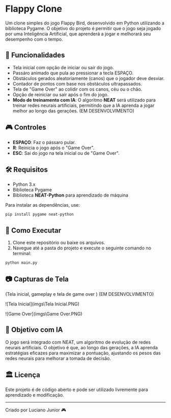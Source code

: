 # Flappy Clone

Um clone simples do jogo Flappy Bird, desenvolvido em Python utilizando a biblioteca Pygame. O objetivo do projeto é permitir que o jogo seja jogado por uma Inteligência Artificial, que aprenderá a jogar e melhorará seu desempenho com o tempo.

## 📌 Funcionalidades
- Tela inicial com opção de iniciar ou sair do jogo. 
- Passáro animado que pula ao pressionar a tecla ESPAÇO.
- Obstáculos gerados aleatoriamente (canos) que o jogador deve desviar.
- Contador de pontos com base nos obstáculos ultrapassados.
- Tela de "Game Over" ao colidir com os canos, céu ou o chão. 
- Opção de reiniciar ou sair após o fim do jogo. 
- **Modo de treinamento com IA**: O algoritmo **NEAT** será utilizado para treinar redes neurais artificiais, permitindo que a IA aprenda a jogar melhor ao longo das gerações. (EM DESENVOLVIMENTO)

## 🎮 Controles
- **ESPAÇO**: Faz o pássaro pular.
- **R**: Reinicia o jogo após o "Game Over". 
- **ESC**: Sai do jogo na tela inicial ou de "Game Over". 

## 🛠️ Requisitos
- Python 3.x
- Biblioteca Pygame
- Biblioteca **NEAT-Python** para aprendizado de máquina

Para instalar as dependências, use:

```sh
pip install pygame neat-python
```

## 🚀 Como Executar
1. Clone este repositório ou baixe os arquivos.
2. Navegue até a pasta do projeto e execute o seguinte comando no terminal:
```sh
python main.py
```

## 📷 Capturas de Tela
(Tela inicial, gameplay e tela de game over ) (EM DESENVOLVIMENTO)

![Tela Inicial](imgs\Tela Inicial.PNG)
<!-- ![Gameplay](images/gameplay.png) -->
![Game Over](imgs\Game Over.PNG)


## 🤖 Objetivo com IA
O jogo será integrado com NEAT, um algoritmo de evolução de redes neurais artificiais. O objetivo é que, ao longo das gerações, a IA aprenda estratégias eficazes para maximizar a pontuação, ajustando os pesos das redes neurais para melhorar a tomada de decisão.

## 🏛️ Licença
Este projeto é de código aberto e pode ser utilizado livremente para aprendizado e modificação.

---
Criado por Luciano Junior 🎮

